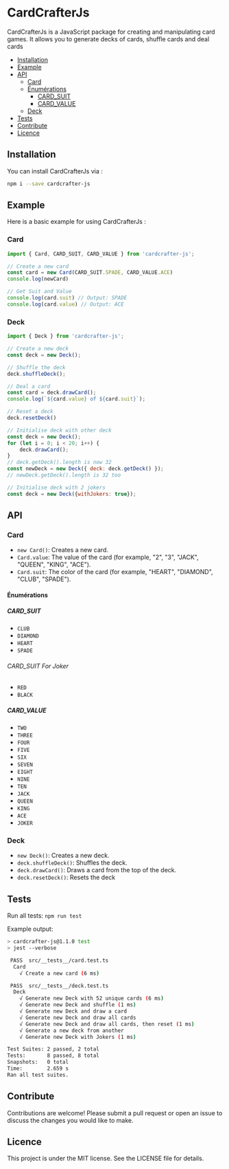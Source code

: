 # CardCrafterJs

CardCrafterJs is a JavaScript package for creating and manipulating card games. It allows you to generate decks of cards, shuffle cards and deal cards

- [Installation](#installation)
- [Example](#example)
- [API](#api)
  - [Card](#card)
  - [Énumérations](#énumérations)
    - [CARD_SUIT](#card_suit)
    - [CARD_VALUE](#card_value)
  - [Deck](#deck)
- [Tests](#tests)
- [Contribute](#contribute)
- [Licence](#licence)

## Installation

You can install CardCrafterJs via :

```bash
npm i --save cardcrafter-js
```

## Example
Here is a basic example for using CardCrafterJs :

### Card
```javascript
import { Card, CARD_SUIT, CARD_VALUE } from 'cardcrafter-js';

// Create a new card
const card = new Card(CARD_SUIT.SPADE, CARD_VALUE.ACE)
console.log(newCard)

// Get Suit and Value 
console.log(card.suit) // Output: SPADE
console.log(card.value) // Output: ACE

```

### Deck

```javascript
import { Deck } from 'cardcrafter-js';

// Create a new deck
const deck = new Deck();

// Shuffle the deck
deck.shuffleDeck();

// Deal a card
const card = deck.drawCard();
console.log(`${card.value} of ${card.suit}`);

// Reset a deck
deck.resetDeck()

// Initialise deck with other deck
const deck = new Deck();
for (let i = 0; i < 20; i++) {
    deck.drawCard();
}
// deck.getDeck().length is now 32
const newDeck = new Deck({ deck: deck.getDeck() });
// newDeck.getDeck().length is 32 too

// Initialise deck with 2 jokers
const deck = new Deck({withJokers: true});

```

## API
### Card
- `new Card()`: Creates a new card.
- `Card.value`: The value of the card (for example, "2", "3", "JACK", "QUEEN", "KING", "ACE").
- `Card.suit`: The color of the card (for example, "HEART", "DIAMOND", "CLUB", "SPADE").

#### Énumérations
##### CARD_SUIT

- `CLUB`
- `DIAMOND`
- `HEART`
- `SPADE`

###### CARD_SUIT For Joker
- `RED`
- `BLACK`

##### CARD_VALUE

- `TWO`
- `THREE`
- `FOUR`
- `FIVE`
- `SIX`
- `SEVEN`
- `EIGHT`
- `NINE`
- `TEN`
- `JACK`
- `QUEEN`
- `KING`
- `ACE`
- `JOKER`


### Deck
- `new Deck()`: Creates a new deck.
- `deck.shuffleDeck()`: Shuffles the deck.
- `deck.drawCard()`: Draws a card from the top of the deck.
- `deck.resetDeck()`: Resets the deck

## Tests
Run all tests: `npm run test`

Example output:

```bash
> cardcrafter-js@1.1.0 test
> jest --verbose

 PASS  src/__tests__/card.test.ts
  Card
    √ Create a new card (6 ms)

 PASS  src/__tests__/deck.test.ts
  Deck
    √ Generate new Deck with 52 unique cards (6 ms)
    √ Generate new Deck and shuffle (1 ms)
    √ Generate new Deck and draw a card
    √ Generate new Deck and draw all cards
    √ Generate new Deck and draw all cards, then reset (1 ms)
    √ Generate a new deck from another
    √ Generate new Deck with Jokers (1 ms)

Test Suites: 2 passed, 2 total
Tests:       8 passed, 8 total
Snapshots:   0 total
Time:        2.659 s
Ran all test suites.
```

## Contribute
Contributions are welcome! Please submit a pull request or open an issue to discuss the changes you would like to make.

## Licence
This project is under the MIT license. See the LICENSE file for details.
